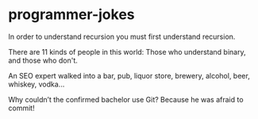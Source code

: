 # programmer-jokes

In order to understand recursion you must first understand recursion.

There are 11 kinds of people in this world: Those who understand binary, and those who don't.

An SEO expert walked into a bar, pub, liquor store, brewery, alcohol, beer, whiskey, vodka...

Why couldn’t the confirmed bachelor use Git? Because he was afraid to commit!

